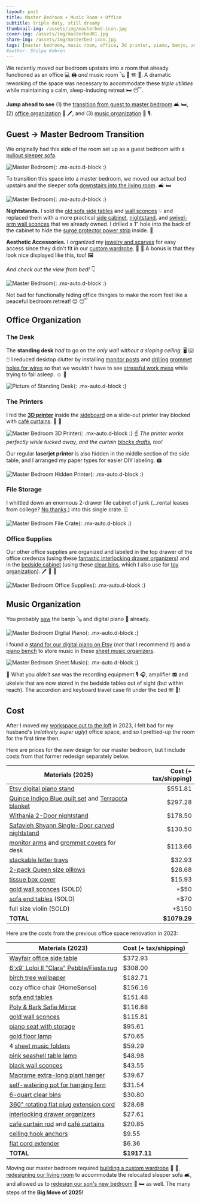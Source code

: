 ```yaml
---
layout: post
title: Master Bedroom + Music Room + Office
subtitle: triple duty, still dreamy
thumbnail-img: /assets/img/masterbed-icon.jpg
cover-img: /assets/img/masterbed01.jpg
share-img: /assets/img/masterbed-icon.jpg
tags: [master bedroom, music room, office, 3d printer, piano, banjo, accordion]
#author: Shilpa Kobren
---
```


We recently moved our bedroom upstairs into a room that already functioned as 
an office :computer: :printer: 
*and* music room :banjo: :musical_keyboard: :accordion: :violin:. A dramatic reworking of the space was necessary
to accommodate these *triple utilities* while maintaining a calm, sleep-inducing retreat :bed: :sleeping:. 

**Jump ahead to see**
(1) the [transition from guest to master bedroom](#guest--master-bedroom-transition) :couch_and_lamp: :bed:,
(2) [office organization](#office-organization) :pencil: :pen:, and
(3) [music organization](#music-organization) :musical_score: :studio_microphone:.

## Guest → Master Bedroom Transition

We originally had this side of the room set up as a guest bedroom with a [pullout sleeper sofa](https://www.americanleather.com/products/gaines/).

![Master Bedroom](../assets/img/masterbed-officebefore.jpg){: .mx-auto.d-block :}

To transition this space into a master bedroom, we moved our actual bed upstairs
and the sleeper sofa [downstairs into the living room](../2025-04-12-living-room). :couch_and_lamp: :bed:

![Master Bedroom](../assets/img/masterbed-after2.jpg){: .mx-auto.d-block :}

**Nightstands.** I sold the [old sofa side tables](https://www.amazon.com/gp/product/B0BLVPG6BV) and 
[wall sconces](https://www.amazon.com/dp/B0B4J8V625) :bulb: and replaced them with 
a more practical [side cabinet](https://www.target.com/p/withania-2-door-cabinet-threshold-8482/-/A-89207299), 
[nightstand](https://www.overstock.com/products/safavieh-shyann-single-door-carved-nightstand-40656766?variant=61943056466079), 
and [swivel-arm wall sconces](https://www.amazon.com/dp/B087T4ZY8N) that we already owned.
I drilled a 1" hole into the back of the cabinet to hide the [surge protector power strip](https://www.amazon.com/dp/B0721TYGVR) inside. :electric_plug:

**Aesthetic Accessories.** I organized my [jewelry and scarves](../2025-03-01-wardrobe/#organization) for easy access
since they didn't fit in our [custom wardrobe](../2025-03-01-wardrobe). :prayer_beads: :scarf: A bonus is that they look 
nice displayed like this, too! :framed_picture:

*And check out the view from bed!* :point_down:

![Master Bedroom](../assets/img/masterbed-after.jpg){: .mx-auto.d-block :}

Not bad for functionally hiding office thingies 
to make the room feel like a peaceful bedroom retreat! :relieved: :sleeping:

## Office Organization

### The Desk
The **standing desk** *had* to go on the *only wall without a sloping ceiling*. 
:desktop_computer: :keyboard: :computer_mouse: I reduced
desktop clutter by installing [monitor posts](https://www.amazon.com/dp/B0DCLHMFGX) and 
[drilling](https://www.acehardware.com/departments/tools/power-tool-accessories/hole-saws/2029552) [grommet holes for wires](https://www.amazon.com/dp/B07G83N99D)
so that we wouldn't have to see [stressful work mess](https://www.housedigest.com/1438812/david-bromstad-hgtv-home-office-bedroom/) while trying to fall asleep. :relaxed: :see_no_evil:

![Picture of Standing Desk](../assets/img/masterbed-desk.jpg){: .mx-auto.d-block :}

### The Printers
I hid the [**3D printer**](https://www.prusa3d.com/product/original-prusa-mini-semi-assembled-3d-printer-4/) inside 
the [sideboard](https://www.wayfair.com/organization-storage/pdp/loon-peak-bettye-1-drawer-credenza-w004342388.html) 
on a slide-out printer tray blocked with [café curtains](https://www.amazon.com/dp/B0CLGTVHPF). :ninja: :star_struck:

![Master Bedroom 3D Printer](../assets/img/masterbed-3dprinter.jpg){: .mx-auto.d-block :}
:point_up: *The printer works perfectly while tucked away, and the curtain [blocks drafts](https://www.reddit.com/r/3Dprinting/comments/1agk4aw/is_there_any_problem_of_leaving_my_3d_printer_in/), too!*

Our regular **laserjet printer** is also hidden in the middle section of the side table, 
and I arranged my paper types for easier DIY labeling. :printer:

![Master Bedroom Hidden Printer](../assets/img/masterbed-hiddenprinter.jpg){: .mx-auto.d-block :}

### File Storage

I whittled down an enormous 2-drawer file cabinet of junk (...rental leases from college? [No thanks](https://shiragill.com/paperwork-organization-simplified/).)
into this single crate. :file_cabinet:

![Master Bedroom File Crate](../assets/img/masterbed-files.jpg){: .mx-auto.d-block :}

### Office Supplies

Our other office supplies are organized and 
labeled in the top drawer of the office credenza (using these [fantastic interlocking drawer organizers](https://www.amazon.com/dp/B01DAQ73P0)) and in the
[bedside cabinet](https://www.target.com/p/withania-2-door-cabinet-threshold-8482/-/A-89207299) (using these [clear bins](https://www.amazon.com/dp/B07DFBSTFR), which I also use for [toy organization](../2022-12-30-toys)). :pen: :pencil: :notebook:

![Master Bedroom Office Supplies](../assets/img/masterbed-officesupplies.jpg){: .mx-auto.d-block :}

## Music Organization

You probably [saw](#guest--master-bedroom-transition) the banjo :banjo: and digital piano :musical_keyboard: already. 

![Master Bedroom Digital Piano](../assets/img/masterbed-music1.jpg){: .mx-auto.d-block :}

I found a [stand for our digital piano on Etsy](https://www.etsy.com/listing/1664543133/mid-century-modern-piano-keyboard-stand) (*not* that I recommend it) and a [piano bench](https://www.amazon.com/dp/B07BJ4DW86)
to store music in these [sheet music organizers](https://www.amazon.com/dp/B08R8SW845). 

![Master Bedroom Sheet Music](../assets/img/masterbed-sheetmusic.jpg){: .mx-auto.d-block :}

:eyes: What you *didn't see* was the recording equipment :studio_microphone: :headphones:, amplifier :radio: and ukelele
that are now stored in the bedside tables 
out of sight (but within reach). The accordion and keyboard travel case fit under the bed :accordion: :musical_keyboard:!


## Cost

After I moved my [workspace out to the loft](../2023-06-01-fireplace) in 2023, I felt bad for my husband's (*relatively super ugly*)
office space, and so I prettied-up the room for the first time then. 

Here are prices for the *new* design for our master bedroom, but I include costs from that former redesign separately below.

| Materials (2025)                                                                                                                                                                                                                          | Cost (+ tax/shipping) | 
|-------------------------------------------------------------------------------------------------------------------------------------------------------------------------------------------------------------------------------------------|----------------------:|
| [Etsy digital piano stand](https://www.etsy.com/listing/1664543133/mid-century-modern-piano-keyboard-stand)                                                                                                                               |               $551.81 | 
| [Quince Indigo Blue quilt set](https://www.quince.com/home/belgian-linen-quilt-set?color=indigo-blue&size=full%2Fqueen) and [Terracota blanket](https://www.quince.com/home/airy-cotton-gauze-blanket?color=terracotta&size=full%2Fqueen) |               $297.28 |
| [Withania 2-Door nightstand](https://www.target.com/p/withania-2-door-cabinet-threshold-8482/-/A-89207299)                                                                                                                                |               $178.50 | 
| [Safavieh Shyann Single-Door carved nightstand](https://www.overstock.com/products/safavieh-shyann-single-door-carved-nightstand-40656766?variant=61943056466079)                                                                         |               $130.50 | 
| [monitor arms](https://www.amazon.com/dp/B0DCLHMFGX) and [grommet covers](https://www.amazon.com/dp/B07G83N99D) for desk                                                                                                                  |               $113.66 | 
| [stackable letter trays](https://www.amazon.com/dp/B0CGLQ96X8)                                                                                                                                                                            |                $32.93 | 
| [2-pack Queen size pillows](https://www.amazon.com/dp/B09DSRLTQH)                                                                                                                                                                         |                $28.68 | 
| [tissue box cover](https://www.amazon.com/dp/B083HXQS1S)                                                                                                                                                                                  |                $15.93 | 
| [gold wall sconces](https://www.amazon.com/dp/B0B4J8V625) (SOLD)                                                                                                                                                                          |                  +$50 |
| [sofa end tables](https://www.amazon.com/gp/product/B0BLVPG6BV) (SOLD)                                                                                                                                                                    |                  +$70 |
| full size violin (SOLD) |                 +$150 |
| **TOTAL**                                                                                                                                                                                                                                 |          **$1079.29** |

Here are the costs from the previous office space renovation in 2023:

| Materials (2023) | Cost (+ tax/shipping) |
|---|-----------------------|
| [Wayfair office side table](https://www.wayfair.com/organization-storage/pdp/loon-peak-bettye-1-drawer-credenza-w004342388.html)                                                                                                          | $372.93               | 
| [6'x9' Loloi II "Clara" Pebble/Fiesta rug](https://www.amazon.com/Loloi-CLARCLA-07PPFD5377-Clara-Pebble-Fiesta/dp/B07QYX8S79)                                                                                                             | $308.00               |
| [birch tree wallpaper](https://www.wayfair.com/decor-pillows/pdp/millwood-pines-wunsch-birch-18-l-x-205-w-peel-and-stick-wallpaper-roll-mxwx1133.html)                                                                                    | $182.71               | 
| cozy office chair (HomeSense)                                                                                                                                                                                                             | $156.16               | 
| [sofa end tables](https://www.amazon.com/gp/product/B0BLVPG6BV)                                                                                                                                                                    | $151.48               |
| [Poly & Bark Safie Mirror](https://www.amazon.com/dp/B093CFVPM6) | $116.88               |
| [gold wall sconces](https://www.amazon.com/dp/B0B4J8V625)                                                                                                                                                                          | $115.81               |
| [piano seat with storage](https://www.amazon.com/dp/B07BJ4DW86)                                                                                                                                                                           | $95.61                | 
| [gold floor lamp](https://www.amazon.com/dp/B07TR3N7ZW)                                                                                                                                                                                   | $70.65                | 
| 4 [sheet music folders](https://www.amazon.com/dp/B08R8SW845)                                                                                                                                                                             | $59.29                | 
| [pink seashell table lamp](https://www.amazon.com/dp/B0783YWGX6)                                                                                                                                                                          | $48.98                | 
| [black wall sconces](https://www.amazon.com/dp/B087T4ZY8N)                                                                                                                                                                                | $43.55                | 
| [Macrame extra-long plant hanger](https://www.etsy.com/listing/803194558/plant-hanger-extra-long)                                                                                                                                         | $39.67                | 
| [self-watering pot for hanging fern](https://www.wayfair.com/outdoor/pdp/latitude-run-pollyanna-self-watering-resin-hanging-planter-w001369861.html)                                                                                      | $31.54                | 
| [6-quart clear bins](https://www.amazon.com/dp/B07DFBSTFR)                                                                                                                                                                                | $30.80                | 
| [360° rotating flat plug extension cord](https://www.amazon.com/dp/B0721TYGVR)                                                                                                                                                            | $28.68                | 
| [interlocking drawer organizers](https://www.amazon.com/dp/B01DAQ73P0)                                                                                                                                                                    | $27.61                | 
| [café curtain rod](https://www.amazon.com/dp/B00H2Q3LEC) and [café curtains](https://www.amazon.com/dp/B0CLGTVHPF)                                                                                                                        | $20.85                |
| [ceiling hook anchors](https://www.amazon.com/dp/B0C3WBWCZP)                                                                                                                                                                              | $9.55                 | 
| [flat cord extender](https://www.amazon.com/dp/B0C3HFXGKJ)                                                                                                                                                                                | $6.36                 |
| **TOTAL** | **$1917.11**          |

Moving our master bedroom required [building a custom wardrobe](../2025-03-01-wardrobe) :shirt: :dress:, 
[redesigning our living room](../2025-04-12-living-room) to accommodate the 
relocated sleeper sofa :couch_and_lamp:, and 
allowed us to [redesign our son's new bedroom](../2025-05-12-kid-bedroom) :car: :bed: as well. 
The many steps of the **Big Move of 2025!**